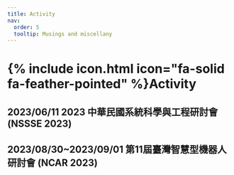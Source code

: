 ```yaml
---
title: Activity
nav:
  order: 5
  tooltip: Musings and miscellany
---
```


# {% include icon.html icon="fa-solid fa-feather-pointed" %}Activity

## 2023/06/11 2023 中華民國系統科學與工程研討會(NSSSE 2023)

## 2023/08/30~2023/09/01 第11屆臺灣智慧型機器人研討會 (NCAR 2023)


